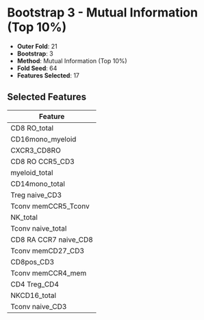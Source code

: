 # Bootstrap 3 - Mutual Information (Top 10%)

- **Outer Fold**: 21
- **Bootstrap**: 3
- **Method**: Mutual Information (Top 10%)
- **Fold Seed**: 64
- **Features Selected**: 17

## Selected Features

| Feature |
|---------|
| CD8 RO_total |
| CD16mono_myeloid |
| CXCR3_CD8RO |
| CD8 RO CCR5_CD3 |
| myeloid_total |
| CD14mono_total |
| Treg naive_CD3 |
| Tconv memCCR5_Tconv |
| NK_total |
| Tconv naive_total |
| CD8 RA CCR7 naive_CD8 |
| Tconv memCD27_CD3 |
| CD8pos_CD3 |
| Tconv memCCR4_mem |
| CD4 Treg_CD4 |
| NKCD16_total |
| Tconv naive_CD3 |

